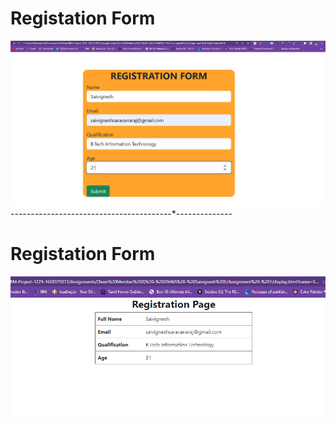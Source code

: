 # Registation Form
![alt text](./FORM.png)
--------------*----*----*----*-----*----*-----*--------------
# Registation Form
![alt text](./DISPLAY.png)